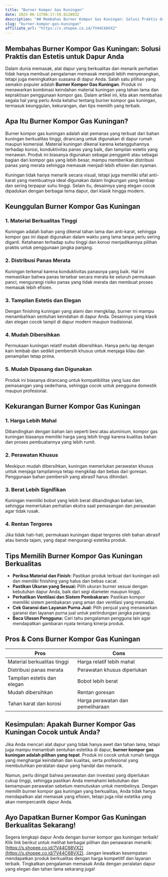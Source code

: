 ```yaml
---
title: "Burner Kompor Gas Kuningan"
date: 2025-06-11T06:17:59.812803Z
description: "## Membahas Burner Kompor Gas Kuningan: Solusi Praktis dan Estetis untuk Dapur Anda..."
slug: "burner-kompor-gas-kuningan"
affiliate_url: "https://s.shopee.co.id/7V44C68VX2"
---
```

## Membahas Burner Kompor Gas Kuningan: Solusi Praktis dan Estetis untuk Dapur Anda

Dalam dunia memasak, alat dapur yang berkualitas dan menarik perhatian tidak hanya membuat pengalaman memasak menjadi lebih menyenangkan, tetapi juga meningkatkan suasana di dapur Anda. Salah satu pilihan yang semakin populer adalah **Burner Kompor Gas Kuningan**. Produk ini menawarkan kombinasi keindahan material kuningan yang tahan lama dan kepraktisan penggunaan kompor gas. Dalam artikel ini, kita akan membahas segala hal yang perlu Anda ketahui tentang burner kompor gas kuningan, termasuk keunggulan, kekurangan, dan tips memilih yang terbaik.

## Apa Itu Burner Kompor Gas Kuningan?

Burner kompor gas kuningan adalah alat pemanas yang terbuat dari bahan kuningan berkualitas tinggi, dirancang untuk digunakan di dapur rumah maupun komersial. Material kuningan dikenal karena ketangguhannya terhadap korosi, konduktivitas panas yang baik, dan tampilan estetis yang menawan. Produk ini biasanya digunakan sebagai pengganti atau sebagai bagian dari kompor gas yang lebih besar, mampu memberikan distribusi panas yang merata sehingga memasak menjadi lebih efisien dan nyaman.

Kuningan tidak hanya menarik secara visual, tetapi juga memiliki sifat anti-karat yang membuatnya ideal digunakan dalam lingkungan yang lembap dan sering terpapar suhu tinggi. Selain itu, desainnya yang elegan cocok dipadukan dengan berbagai tema dapur, dari klasik hingga modern.

## Keunggulan Burner Kompor Gas Kuningan

### 1. Material Berkualitas Tinggi
Kuningan adalah bahan yang dikenal tahan lama dan anti-karat, sehingga kompor gas ini dapat digunakan dalam waktu yang lama tanpa perlu sering diganti. Ketahanan terhadap suhu tinggi dan korosi menjadikannya pilihan praktis untuk penggunaan jangka panjang.

### 2. Distribusi Panas Merata
Kuningan terkenal karena konduktivitas panasnya yang baik. Hal ini memastikan bahwa panas tersebar secara merata ke seluruh permukaan panci, mengurangi risiko panas yang tidak merata dan membuat proses memasak lebih efisien.

### 3. Tampilan Estetis dan Elegan
Dengan finishing kuningan yang alami dan mengkilap, burner ini mampu menambahkan sentuhan keindahan di dapur Anda. Desainnya yang klasik dan elegan cocok tampil di dapur modern maupun tradisional.

### 4. Mudah Dibersihkan
Permukaan kuningan relatif mudah dibersihkan. Hanya perlu lap dengan kain lembab dan sedikit pembersih khusus untuk menjaga kilau dan penampilan tetap prima.

### 5. Mudah Dipasang dan Digunakan
Produk ini biasanya dirancang untuk kompatibilitas yang luas dan pemasangan yang sederhana, sehingga cocok untuk pengguna domestik maupun profesional.

## Kekurangan Burner Kompor Gas Kuningan

### 1. Harga Lebih Mahal
Dibandingkan dengan bahan lain seperti besi atau aluminium, kompor gas kuningan biasanya memiliki harga yang lebih tinggi karena kualitas bahan dan proses pembuatannya yang lebih rumit.

### 2. Perawatan Khusus
Meskipun mudah dibersihkan, kuningan memerlukan perawatan khusus untuk menjaga tampilannya tetap mengkilap dan bebas dari goresan. Penggunaan bahan pembersih yang abrasif harus dihindari.

### 3. Berat Lebih Signifikan
Kuningan memiliki bobot yang lebih berat dibandingkan bahan lain, sehingga memerlukan perhatian ekstra saat pemasangan dan perawatan agar tidak rusak.

### 4. Rentan Tergores
Jika tidak hati-hati, permukaan kuningan dapat tergores oleh bahan abrasif atau benda tajam, yang dapat mengurangi estetika produk.

## Tips Memilih Burner Kompor Gas Kuningan Berkualitas

- **Periksa Material dan Finish:** Pastikan produk terbuat dari kuningan asli dan memiliki finishing yang halus dan bebas cacat.
- **Pastikan Ukuran yang Sesuai:** Pilih ukuran burner sesuai dengan kebutuhan dapur Anda, baik dari segi diameter maupun tinggi.
- **Perhatikan Ventilasi dan Sistem Pembakaran:** Pastikan kompor memiliki sistem pembakaran yang aman dan ventilasi yang memadai.
- **Cek Garansi dan Layanan Purna Jual:** Pilih penjual yang menawarkan garansi dan layanan purna jual untuk perlindungan jangka panjang.
- **Baca Ulasan Pengguna:** Cari tahu pengalaman pengguna lain agar mendapatkan gambaran nyata tentang kinerja produk.

## Pros & Cons Burner Kompor Gas Kuningan

| **Pros**                              | **Cons**                              |
|---------------------------------------|---------------------------------------|
| Material berkualitas tinggi          | Harga relatif lebih mahal           |
| Distribusi panas merata              | Perawatan khusus diperlukan         |
| Tampilan estetis dan elegan          | Bobot lebih berat                   |
| Mudah dibersihkan                    | Rentan goresan                       |
| Tahan karat dan korosi               | Harga perawatan dan pemeliharaan    |

## Kesimpulan: Apakah Burner Kompor Gas Kuningan Cocok untuk Anda?

Jika Anda mencari alat dapur yang tidak hanya awet dan tahan lama, tetapi juga mampu menambah sentuhan estetika di dapur, **burner kompor gas kuningan adalah pilihan yang tepat**. Produk ini cocok untuk rumah tangga yang menghargai keindahan dan kualitas, serta profesional yang membutuhkan peralatan dapur yang handal dan menarik.

Namun, perlu diingat bahwa perawatan dan investasi yang diperlukan cukup tinggi, sehingga pastikan Anda memahami kebutuhan dan kemampuan perawatan sebelum memutuskan untuk membelinya. Dengan memilih burner kompor gas kuningan yang berkualitas, Anda tidak hanya mendapatkan alat memasak yang efisien, tetapi juga nilai estetika yang akan mempercantik dapur Anda.

## Ayo Dapatkan Burner Kompor Gas Kuningan Berkualitas Sekarang!

Segera lengkapi dapur Anda dengan burner kompor gas kuningan terbaik! Klik link berikut untuk melihat berbagai pilihan dan penawaran menarik: [https://s.shopee.co.id/7V44C68VX2](https://s.shopee.co.id/7V44C68VX2). Jangan lewatkan kesempatan mendapatkan produk berkualitas dengan harga kompetitif dan layanan terbaik. Tingkatkan pengalaman memasak Anda dengan peralatan dapur yang elegan dan tahan lama sekarang juga!